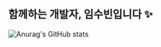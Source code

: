## 함께하는 개발자, 임수빈입니다 ✨

![Anurag's GitHub stats](https://github-readme-stats.vercel.app/api?username=imdla&show_icons=true&theme=dark)
